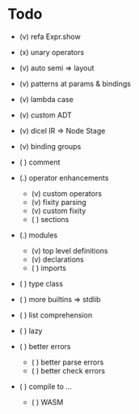 # Todo

- (v) refa Expr.show
- (x) unary operators
- (v) auto semi => layout
- (v) patterns at params & bindings
- (v) lambda case
- (v) custom ADT
- (v) dicel IR => Node Stage
- (v) binding groups

- ( ) comment

- (.) operator enhancements
  - (v) custom operators
  - (v) fixity parsing
  - (v) custom fixity
  - ( ) sections

- (.) modules
  - (v) top level definitions
  - (v) declarations
  - ( ) imports

- ( ) type class
- ( ) more builtins => stdlib

- ( ) list comprehension

- ( ) lazy

- ( ) better errors
  - ( ) better parse errors
  - ( ) better check errors

- ( ) compile to ...
  - ( ) WASM